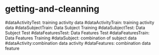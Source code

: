 # getting-and-cleanning
#dataActivityTest: training activity data
#dataActivityTrain: training activity data
#dataSubjectTrain: Data Subject Training
#dataSubjectTest: Data Subject Test
#dataFeaturesTest: Data Features Test
#dataFeaturesTrain: Data Features Training
#dataSubject: combination of subject data
#dataActivity:combination data activity
#dataFeatures: combination data feature

